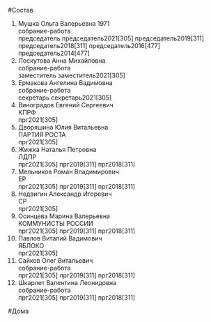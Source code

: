 #Состав  
1. Мушка Ольга Валерьевна 1971  
    собрание-работа  
    председатель председатель2021[305] председатель2019[311] председатель2018[311] председатель2016[477] председатель2014[477]  
2. Лоскутова Анна Михайловна  
    собрание-работа  
    заместитель заместитель2021[305]  
3. Ермакова Ангелина Вадимовна  
    собрание-работа  
    секретарь секретарь2021[305]  
4. Виноградов Евгений Сергеевич  
    КПРФ  
    прг2021[305]  
5. Дворяшина Юлия Витальевна  
    ПАРТИЯ РОСТА  
    прг2021[305]  
6. Жижка Наталья Петровна  
    ЛДПР  
    прг2021[305] прг2019[311] прг2018[311]  
7. Мельников Роман Владимирович  
    ЕР  
    прг2021[305] прг2019[311] прг2018[311]  
8. Недвигин Александр Игоревич  
    СР  
    прг2021[305]  
9. Осинцева Марина Валерьевна  
    КОММУНИСТЫ РОССИИ  
    прг2021[305] прг2019[311] прг2018[311]  
10. Павлов Виталий Вадимович  
    ЯБЛОКО  
    прг2021[305]  
11. Сайков Олег Витальевич  
    собрание-работа  
    прг2021[305] прг2019[311] прг2018[311]  
12. Шкарлет Валентина Леонидовна  
    собрание-работа  
    прг2021[305] прг2019[311] прг2018[311]  
  
#Дома  

